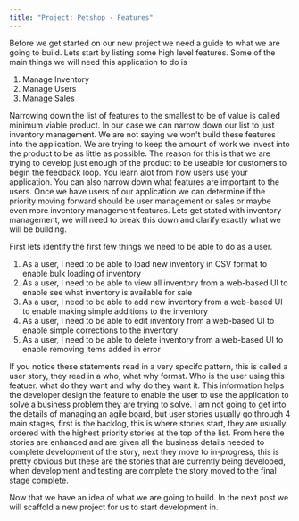 ```yaml
---
title: "Project: Petshop - Features"
---
```


Before we get started on our new project we need a guide to what we are going to build. Lets start by listing some high level features. Some of the main things we will need this application to do is

1. Manage Inventory
2. Manage Users
3. Manage Sales

Narrowing down the list of features to the smallest to be of value is called minimum viable product. In our case we can narrow down our list to just inventory management. We are not saying we won't build these features into the application. We are trying to keep the amount of work we invest into the product to be as little as possible. The reason for this is that we are trying to develop just enough of the product to be useable for customers to begin the feedback loop. You learn alot from how users use your application. You can also narrow down what features are important to the users. Once we have users of our application we can determine if the priority moving forward should be user management or sales or maybe even more inventory management features. Lets get stated with inventory management, we will need to break this down and clarify exactly what we will be building. 

First lets identify the first few things we need to be able to do as a user. 

1. As a user, I need to be able to load new inventory in CSV format to enable bulk loading of inventory
2. As a user, I need to be able to view all inventory from a web-based UI to enable see what inventory is available for sale
3. As a user, I need to be able to add new inventory from a web-based UI to enable making simple additions to the inventory
4. As a user, I need to be able to edit inventory from a web-based UI to enable simple corrections to the inventory
5. As a user, I need to be able to delete inventory from a web-based UI to enable removing items added in error

If you notice these statements read in a very specifc pattern, this is called a user story, they read in a who, what why format. Who is the user using this featuer. what do they want and why do they want it. This information helps the developer design the feature to enable the user to use the application to solve a business problem they are trying to solve. I am not going to get into the details of managing an agile board, but user stories usually go through 4 main stages, first is the backlog, this is where stories start, they are usually ordered with the highest priority stories at the top of the list. From here the stories are enhanced and are given all the business details needed to complete development of the story, next they move to in-progress, this is pretty obvious but these are the stories that are currently being developed, when development and testing are complete the story moved to the final stage complete. 

Now that we have an idea of what we are going to build. In the next post we will scaffold a new project for us to start development in. 
